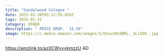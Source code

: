 ```yaml
---
title: "Sandalwood Cologne "
date: 2025-01-30T03:12:59.826Z
tags: 2025-01-31
Category: OTHER
description: " PRICE DROP,  15.XX"
image: https://c.media-amazon.com/images/I/61ousDU3BRL._SL1500_.jpg
---
```

https://amzlink.to/az0CWyvykmzzU    AD